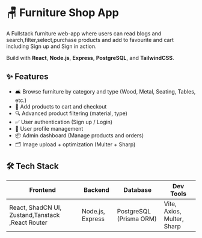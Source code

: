 # 🪑 Furniture Shop App

A Fullstack furniture web-app where users can read blogs and search,filter,select,purchase products and add to favourite and cart including Sign up and Sign in action.

Build with **React**, **Node.js**, **Express**, **PostgreSQL**, and **TailwindCSS**.

## ✨ Features

- 🛋️ Browse furniture by category and type (Wood, Metal, Seating, Tables, etc.)
- 🛒 Add products to cart and checkout
- 🔍 Advanced product filtering (material, type)
- ✅ User authentication (Sign up / Login)
- 👤 User profile management
- 📦 Admin dashboard (Manage products and orders)
- 🗂️ Image upload + optimization (Multer + Sharp)

## 🛠️ Tech Stack

| Frontend                                         | Backend          | Database                | Dev Tools                  |
| ------------------------------------------------ | ---------------- | ----------------------- | -------------------------- |
| React, ShadCN UI, Zustand,Tanstack ,React Router | Node.js, Express | PostgreSQL (Prisma ORM) | Vite, Axios, Multer, Sharp |
